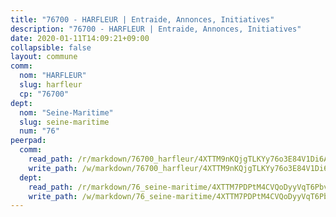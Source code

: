 ```yaml
---
title: "76700 - HARFLEUR | Entraide, Annonces, Initiatives"
description: "76700 - HARFLEUR | Entraide, Annonces, Initiatives"
date: 2020-01-11T14:09:21+09:00
collapsible: false
layout: commune
comm:
  nom: "HARFLEUR"
  slug: harfleur
  cp: "76700"
dept:
  nom: "Seine-Maritime"
  slug: seine-maritime
  num: "76"
peerpad:
  comm:
    read_path: /r/markdown/76700_harfleur/4XTTM9nKQjgTLKYy76o3E84V1Di6AR7vfuhMFSkgV1j7XQWhA
    write_path: /w/markdown/76700_harfleur/4XTTM9nKQjgTLKYy76o3E84V1Di6AR7vfuhMFSkgV1j7XQWhA-K3TgUKH5ZxRBpgyaLXTnXGKn5Y2VSmgB23cpyQJtWgfT82jQrn9p9fxBA4cCv4a1n2qRb933nbtdSnW1yLfrU57UnTGU96TVMgF1hJVRJcHRqDX2UPCkkpdam4jkja7rSKCBjnGU
  dept:
    read_path: /r/markdown/76_seine-maritime/4XTTM7PDPtM4CVQoDyyVqT6Pbvj1SVtndpXJdTDsc7xwdMTdt
    write_path: /w/markdown/76_seine-maritime/4XTTM7PDPtM4CVQoDyyVqT6Pbvj1SVtndpXJdTDsc7xwdMTdt-K3TgUmo7Qwp8ZQz8qKFjC8WCY27ypEpX2c8BXeSV9rrPY1zRZn2SrYwkBXF8VnHkcepiXsccFfKHYuT2JNgSMXxLRaUGRu6o5B3BB15nZxEho97cTz3yC4eRTX4hZM1hcyAZrn8r
---
```


